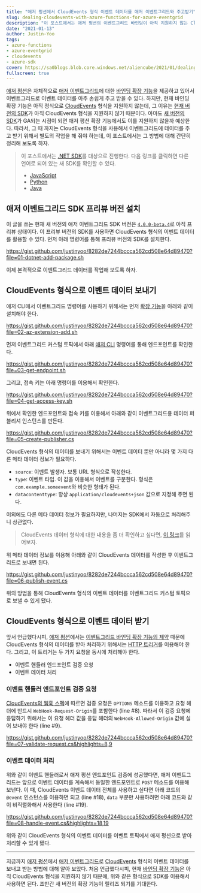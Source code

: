 ```yaml
---
title: "애저 펑션에서 CloudEvents 형식 이벤트 데이터를 애저 이벤트그리드와 주고받기"
slug: dealing-cloudevents-with-azure-functions-for-azure-eventgrid
description: "이 포스트에서는 애저 펑션의 이벤트그리드 바인딩이 아직 지원하지 않는 CloudEvents 형식의 이벤트 데이터를 다루는 방법에 대해 알아봅니다."
date: "2021-01-13"
author: Justin-Yoo
tags:
- azure-functions
- azure-eventgrid
- cloudevents
- azure-sdk
cover: https://sa0blogs.blob.core.windows.net/aliencube/2021/01/dealing-cloudevents-with-azure-functions-for-azure-eventgrid-00.png
fullscreen: true
---
```


[애저 펑션][az fncapp]은 자체적으로 [애저 이벤트그리드][az evtgrd]에 대한 [바인딩 확장 기능][az fncapp binding evtgrd]을 제공하고 있어서 이벤트그리드로 이벤트 데이터를 아주 손쉽게 주고 받을 수 있다. 하지만, 현재 바인딩 확장 기능은 아직 정식으로 [CloudEvents][ce] 형식을 지원하지 않는데, 그 이유는 [현재 버전의 SDK][nuget evtgrd legacy]가 아직 CloudEvents 형식을 지원하지 않기 때문이다. 아마도 [새 버전의 SDK][nuget evtgrd new]가 GA되는 시점이 되면 애저 펑션 확장 기능에서도 이를 지원하지 않을까 예상한다. 따라서, 그 때 까지는 CloudEvents 형식을 사용해서 이벤트그리드에 데이터를 주고 받기 위해서 별도의 작업을 해 줘야 하는데, 이 포스트에서는 그 방법에 대해 간단히 정리해 보도록 하자.

> 이 포스트에서는 [.NET SDK][az sdk evtgrd dotnet]를 대상으로 진행한다. 다음 링크를 클릭하면 다른 언어로 되어 있는 새 SDK를 확인할 수 있다.
>
> * [JavaScript][az sdk evtgrd js]
> * [Python][az sdk evtgrd python]
> * [Java][az sdk evtgrd java]


## 애저 이벤트그리드 SDK 프리뷰 버전 설치 ##

이 글을 쓰는 현재 새 버전의 애저 이벤트그리드 SDK 버전은 [`4.0.0-beta.4`][nuget evtgrd new]로 아직 프리뷰 상태이다. 이 프리뷰 버전의 SDK를 사용하면 CloudEvents 형식의 이벤트 데이터를 활용할 수 있다. 먼저 아래 명령어를 통해 프리뷰 버전의 SDK를 설치한다.

https://gist.github.com/justinyoo/8282de7244bccca562cd508e64d89470?file=01-dotnet-add-package.sh

이제 본격적으로 이벤트그리드 데이터를 작업해 보도록 하자.


## CloudEvents 형식으로 이벤트 데이터 보내기 ##

애저 CLI에서 이벤트그리드 명령어를 사용하기 위해서는 먼저 [확장 기능][az cli extensions]을 아래와 같이 설치해야 한다.

https://gist.github.com/justinyoo/8282de7244bccca562cd508e64d89470?file=02-az-extension-add.sh

먼저 이벤트그리드 커스텀 토픽에서 아래 [애저 CLI][az cli] 명령어를 통해 엔드포인트를 확인한다.

https://gist.github.com/justinyoo/8282de7244bccca562cd508e64d89470?file=03-get-endpoint.sh

그리고, 접속 키는 아래 명령어를 이용해서 확인한다.

https://gist.github.com/justinyoo/8282de7244bccca562cd508e64d89470?file=04-get-access-key.sh

위에서 확인한 엔드포인트와 접속 키를 이용해서 아래와 같이 이벤트그리드용 데이터 퍼블리셔 인스턴스를 만든다.

https://gist.github.com/justinyoo/8282de7244bccca562cd508e64d89470?file=05-create-publisher.cs

CloudEvents 형식의 데이터를 보내기 위해서는 이벤트 데이터 뿐만 아니라 몇 가지 다른 메타 데이터 정보가 필요하다.

* `source`: 이벤트 발생자. 보통 URL 형식으로 작성한다.
* `type`: 이벤트 타입. 이 값을 이용해서 이벤트를 구분한다. 형식은 `com.example.someevent`와 비슷한 형태가 된다.
* `datacontenttype`: 항상 `application/cloudevents+json` 값으로 지정해 주면 된다.

이외에도 다른 메타 데이터 정보가 필요하지만, 나머지는 SDK에서 자동으로 처리해주니 상관없다.

> CloudEvents 데이터 형식에 대한 내용을 좀 더 확인하고 싶다면, [이 링크][ce spec json]를 읽어보자.

위 메타 데이터 정보를 이용해 아래와 같이 CloudEvents 데이터를 작성한 후 이벤트그리드로 보내면 된다.

https://gist.github.com/justinyoo/8282de7244bccca562cd508e64d89470?file=06-publish-event.cs

위의 방법을 통해 CloudEvents 형식의 이벤트 데이터를 이벤트그리드 커스텀 토픽으로 보낼 수 있게 됐다.


## CloudEvents 형식으로 이벤트 데이터 받기 ##

앞서 언급했다시피, [애저 펑션][az fncapp]에서는 [이벤트그리드 바인딩 확장 기능의 제약][az fncapp binding evtgrd] 때문에 CloudEvents 형식의 데이터를 받아 처리하기 위해서는 [HTTP 트리거][az fncapp trigger http]를 이용해야 한다. 그리고, 이 트리거는 두 가지 요청을 동시에 처리해야 한다.

* 이벤트 핸들러 엔드포인트 검증 요청
* 이벤트 데이터 처리


### 이벤트 핸들러 엔드포인트 검증 요청 ###

[CloudEvents의 웹훅 스펙][ce spec webhook]에 따르면 검증 요청은 `OPTIONS` 메소드를 이용하고 요청 헤더에 반드시 `WebHook-Request-Origin`를 포함한다 (line #8). 따라서 이 검증 요청에 응답하기 위해서는 이 요청 헤더 값을 응답 헤더의 `WebHook-Allowed-Origin` 값에 실어 보내야 한다 (line #9).

https://gist.github.com/justinyoo/8282de7244bccca562cd508e64d89470?file=07-validate-request.cs&highlights=8,9


### 이벤트 데이터 처리 ###

위와 같이 이벤트 핸들러로서 애저 펑션 엔드포인트 검증에 성공했다면, 애저 이벤트그리드는 앞으로 이벤트 데이터를 계속해서 동일한 엔드포인트로 `POST` 메소드를 이용해 보낸다. 이 때, CloudEvents 이벤트 데이터 전체를 사용하고 싶다면 아래 코드의 `@event` 인스턴스를 이용하면 되고 (line #18), `data` 부분만 사용하려면 아래 코드와 같이 비직렬화해서 사용한다 (line #19).

https://gist.github.com/justinyoo/8282de7244bccca562cd508e64d89470?file=08-handle-event.cs&highlights=18,19

위와 같이 CloudEvents 형식의 이벤트 데이터를 이벤트 토픽에서 애저 펑션으로 받아 처리할 수 있게 됐다.

---

지금까지 [애저 펑션][az fncapp]에서 [애저 이벤트그리드][az evtgrd]로 [CloudEvents][ce] 형식의 이벤트 데이터를 보내고 받는 방법에 대해 알아 보았다. 처음 언급했다시피, 현재 [바인딩 확장 기능][az fncapp binding evtgrd]은 아직 CloudEvents 형식을 지원하지 않기 때문에, 위와 같은 형식으로 SDK를 이용해서 사용하면 된다. 조만간 새 버전의 확장 기능이 릴리즈 되기를 기대한다.


[az cli]: https://docs.microsoft.com/ko-kr/cli/azure/what-is-azure-cli?WT.mc_id=dotnet-12565-juyoo
[az cli extensions]: https://docs.microsoft.com/ko-kr/cli/azure/azure-cli-extensions-list?WT.mc_id=dotnet-12565-juyoo

[az fncapp]: https://docs.microsoft.com/ko-kr/azure/azure-functions/functions-overview?WT.mc_id=dotnet-12565-juyoo
[az fncapp binding evtgrd]: https://docs.microsoft.com/ko-kr/azure/azure-functions/functions-bindings-event-grid?WT.mc_id=dotnet-12565-juyoo
[az fncapp trigger http]: https://docs.microsoft.com/ko-kr/azure/azure-functions/functions-bindings-http-webhook-trigger?tabs=csharp&WT.mc_id=dotnet-12565-juyoo

[az evtgrd]: https://docs.microsoft.com/ko-kr/azure/event-grid/overview?WT.mc_id=dotnet-12565-juyoo
[az evtgrd topic custom]: https://docs.microsoft.com/ko-kr/azure/event-grid/custom-topics?WT.mc_id=dotnet-12565-juyoo

[nuget evtgrd legacy]: https://www.nuget.org/packages/Microsoft.Azure.EventGrid/
[nuget evtgrd new]: https://www.nuget.org/packages/Azure.Messaging.EventGrid/

[az sdk evtgrd dotnet]: https://github.com/Azure/azure-sdk-for-net/tree/master/sdk/eventgrid/Azure.Messaging.EventGrid
[az sdk evtgrd js]: https://github.com/Azure/azure-sdk-for-js/tree/master/sdk/eventgrid/eventgrid
[az sdk evtgrd python]: https://github.com/Azure/azure-sdk-for-python/tree/master/sdk/eventgrid/azure-eventgrid
[az sdk evtgrd java]: https://github.com/Azure/azure-sdk-for-java/tree/master/sdk/eventgrid/azure-messaging-eventgrid

[ce]: https://cloudevents.io/
[ce spec json]: https://github.com/cloudevents/spec/blob/v1.0/json-format.md#23-examples
[ce spec webhook]: https://github.com/cloudevents/spec/blob/v1.0/http-webhook.md#4-abuse-protection
